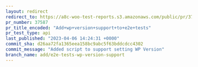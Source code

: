 ```yaml
---
layout: redirect
redirect_to: https://a8c-woo-test-reports.s3.amazonaws.com/public/pr/37587/api/index.html
pr_number: 37587
pr_title_encoded: "Add+wp+version+support+to+e2e+tests"
pr_test_type: api
last_published: "2023-04-06 14:24:31 +0000"
commit_sha: d26aa72fa1365eea158bc9abc5f63bddcdcc4302
commit_message: "Added script to support setting WP Version"
branch_name: add/e2e-tests-wp-version-support
---
```

